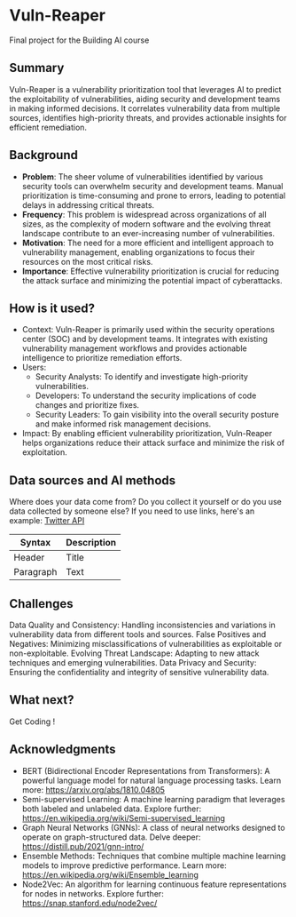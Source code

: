 # Vuln-Reaper

Final project for the Building AI course

## Summary

Vuln-Reaper is a vulnerability prioritization tool that leverages AI to predict the exploitability of vulnerabilities, aiding security and development teams in making informed decisions. It correlates vulnerability data from multiple sources, identifies high-priority threats, and provides actionable insights for efficient remediation.

## Background

* **Problem**: The sheer volume of vulnerabilities identified by various security tools can overwhelm security and development teams. Manual prioritization is time-consuming and prone to errors, leading to potential delays in addressing critical threats.
* **Frequency**: This problem is widespread across organizations of all sizes, as the complexity of modern software and the evolving threat landscape contribute to an ever-increasing number of vulnerabilities.
* **Motivation**: The need for a more efficient and intelligent approach to vulnerability management, enabling organizations to focus their resources on the most critical risks.
* **Importance**: Effective vulnerability prioritization is crucial for reducing the attack surface and minimizing the potential impact of cyberattacks.



## How is it used?

* Context: Vuln-Reaper is primarily used within the security operations center (SOC) and by development teams. It integrates with existing vulnerability management workflows and provides actionable intelligence to prioritize remediation efforts.
* Users:
   * Security Analysts: To identify and investigate high-priority vulnerabilities.
   * Developers: To understand the security implications of code changes and prioritize fixes.
   * Security Leaders: To gain visibility into the overall security posture and make informed risk management decisions.
* Impact: By enabling efficient vulnerability prioritization, Vuln-Reaper helps organizations reduce their attack surface and minimize the risk of exploitation.



## Data sources and AI methods
Where does your data come from? Do you collect it yourself or do you use data collected by someone else?
If you need to use links, here's an example:
[Twitter API](https://developer.twitter.com/en/docs)

| Syntax      | Description |
| ----------- | ----------- |
| Header      | Title       |
| Paragraph   | Text        |

## Challenges

Data Quality and Consistency: Handling inconsistencies and variations in vulnerability data from different tools and sources.
False Positives and Negatives: Minimizing misclassifications of vulnerabilities as exploitable or non-exploitable.
Evolving Threat Landscape: Adapting to new attack techniques and emerging vulnerabilities.
Data Privacy and Security: Ensuring the confidentiality and integrity of sensitive vulnerability data.

## What next?

Get Coding !

## Acknowledgments

* BERT (Bidirectional Encoder Representations from Transformers): A powerful language model for natural language processing tasks. Learn more: https://arxiv.org/abs/1810.04805
* Semi-supervised Learning: A machine learning paradigm that leverages both labeled and unlabeled data. Explore further: https://en.wikipedia.org/wiki/Semi-supervised_learning
* Graph Neural Networks (GNNs): A class of neural networks designed to operate on graph-structured data. Delve deeper: https://distill.pub/2021/gnn-intro/
* Ensemble Methods: Techniques that combine multiple machine learning models to improve predictive performance. Learn more: https://en.wikipedia.org/wiki/Ensemble_learning
* Node2Vec: An algorithm for learning continuous feature representations for nodes in networks. Explore further: https://snap.stanford.edu/node2vec/

